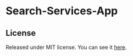 # Search-Services-App

## License

Released under MIT license. You can see it [here][license].

<!-- Links -->

[license]: ./LICENSE
